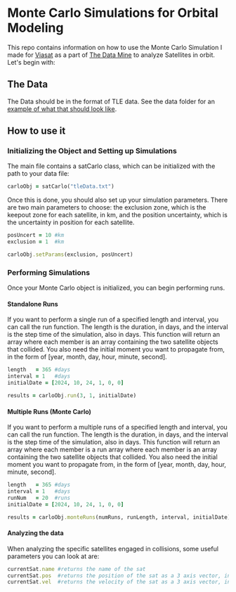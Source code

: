 # Monte Carlo Simulations for Orbital Modeling

This repo contains information on how to use the Monte Carlo Simulation I made for [Viasat](https://www.viasat.com/) as a part of [The Data Mine](https://datamine.purdue.edu/) to analyze Satellites in orbit. Let's begin with:

## The Data

The Data should be in the format of TLE data. See the data folder for an [example of what that should look like](https://github.com/Garrett-R16/Orbital-Monte-Carlo/blob/main/Data/tle_format_example.txt).

## How to use it

### Initializing the Object and Setting up Simulations

The main file contains a satCarlo class, which can be initialized with the path to your data file:

``` Ruby
carloObj = satCarlo("tleData.txt")
```

Once this is done, you should also set up your simulation parameters. There are two main parameters to choose: the exclusion zone, which is the keepout zone for each satellite, in km, and the position uncertainty, which is the uncertainty in position for each satellite.

``` Ruby
posUncert = 10 #km
exclusion = 1  #km

carloObj.setParams(exclusion, posUncert)
```

### Performing Simulations

Once your Monte Carlo object is initialized, you can begin performing runs.

#### Standalone Runs

If you want to perform a single run of a specified length and interval, you can call the run function. The length is the duration, in days, and the interval is the step time of the simulation, also in days. This function will return an array where each member is an array containing the two satellite objects that collided. You also need the initial moment you want to propagate from, in the form of [year, month, day, hour, minute, second].

``` Ruby
length   = 365 #days
interval = 1   #days
initialDate = [2024, 10, 24, 1, 0, 0]

results = carloObj.run(3, 1, initialDate)
```

#### Multiple Runs (Monte Carlo)
If you want to perform a multiple runs of a specified length and interval, you can call the run function. The length is the duration, in days, and the interval is the step time of the simulation, also in days. This function will return an array where each member is a run array where each member is an array containing the two satellite objects that collided. You also need the initial moment you want to propagate from, in the form of [year, month, day, hour, minute, second].

``` Ruby
length   = 365 #days
interval = 1   #days
runNum   = 20  #runs
initialDate = [2024, 10, 24, 1, 0, 0]

results = carloObj.monteRuns(numRuns, runLength, interval, initialDate)
```

#### Analyzing the data

When analyzing the specific satellites engaged in collisions, some useful parameters you can look at are:

``` Ruby
currentSat.name #returns the name of the sat
currentSat.pos  #returns the position of the sat as a 3 axis vector, in the True Equator Mean Equinox (TEME) Reference Frame
currentSat.vel  #returns the velocity of the sat as a 3 axis vector, in the TEME Reference Frame
```
